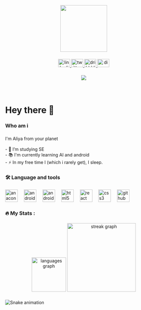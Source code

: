 <div align="center">
  <img height="150" src="https://www.canva.com/design/DAGFewjyYrA/EtcE0PRK2Y2brDPqUJGqVA/watch?utm_content=DAGFewjyYrA&utm_campaign=share_your_design&utm_medium=link&utm_source=shareyourdesignpanel"  />
</div>

###

<div align="center">
  <a href="https://www.linkedin.com/in/aliyaalvi/" target="_blank">
    <img src="https://raw.githubusercontent.com/maurodesouza/profile-readme-generator/master/src/assets/icons/social/linkedin/default.svg" width="38" height="26" alt="linkedin logo"  />
  </a>
  <a href="https://twitter.com/AliyaDevNova" target="_blank">
    <img src="https://raw.githubusercontent.com/maurodesouza/profile-readme-generator/master/src/assets/icons/social/twitter/default.svg" width="38" height="26" alt="twitter logo"  />
  </a>
  <a href="https://dribbble.com/AliyaBatoolAlvi" target="_blank">
    <img src="https://raw.githubusercontent.com/maurodesouza/profile-readme-generator/master/src/assets/icons/social/dribbble/default.svg" width="38" height="26" alt="dribbble logo"  />
  </a>
  <img src="https://raw.githubusercontent.com/maurodesouza/profile-readme-generator/master/src/assets/icons/social/discord/default.svg" width="38" height="26" alt="discord logo"  />
</div>

###

<div align="center">
  <img src="https://visitor-badge.laobi.icu/badge?page_id=aliyabatoolalvi.aliyabatoolalvi&"  />
</div>

###

<br clear="both">

<h1 align="left">Hey there 👋</h1>

###

<h3 align="left">Who am i</h3>

###

<p align="left">I'm Aliya from your planet<br><br>- 🔭 I’m studying SE<br>- 📚 I'm currently learning AI and android<br>- ⚡ In my free time I (which i rarely get), I sleep.</p>

###

<h3 align="left">🛠 Language and tools</h3>

###

<div align="left">
  <img src="https://cdn.jsdelivr.net/gh/devicons/devicon/icons/anaconda/anaconda-original.svg" height="40" alt="anaconda logo"  />
  <img width="12" />
  <img src="https://cdn.jsdelivr.net/gh/devicons/devicon/icons/android/android-original.svg" height="40" alt="android logo"  />
  <img width="12" />
  <img src="https://cdn.jsdelivr.net/gh/devicons/devicon/icons/androidstudio/androidstudio-original.svg" height="40" alt="androidstudio logo"  />
  <img width="12" />
  <img src="https://cdn.jsdelivr.net/gh/devicons/devicon/icons/html5/html5-original.svg" height="40" alt="html5 logo"  />
  <img width="12" />
  <img src="https://cdn.jsdelivr.net/gh/devicons/devicon/icons/react/react-original.svg" height="40" alt="react logo"  />
  <img width="12" />
  <img src="https://cdn.jsdelivr.net/gh/devicons/devicon/icons/css3/css3-original.svg" height="40" alt="css3 logo"  />
  <img width="12" />
  <img src="https://cdn.jsdelivr.net/gh/devicons/devicon/icons/github/github-original.svg" height="40" alt="github logo"  />
</div>

###

<h3 align="left">🔥   My Stats :</h3>

###

<div align="center">
  <img src="https://github-readme-stats.vercel.app/api/top-langs?username=aliyabatoolalvi&locale=en&hide_title=true&layout=compact&card_width=320&langs_count=5&theme=gruvbox_light&hide_border=true&order=2" height="110" alt="languages graph"  />
  <img src="https://streak-stats.demolab.com?user=aliyabatoolalvi&locale=en&mode=daily&theme=dark&hide_border=false&border_radius=5&order=3" height="220" alt="streak graph"  />
</div>

###

<img src="https://raw.githubusercontent.com/aliyabatoolalvi/aliyabatoolalvi/output/snake.svg" alt="Snake animation" />

###
